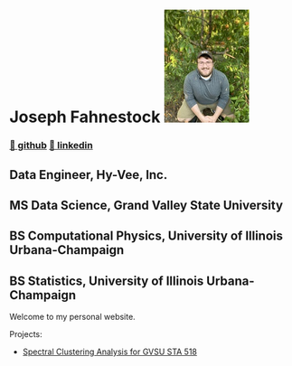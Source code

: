 # Joseph Fahnestock ![me](me_small.jpg)
### [🤖 github](https://www.github.com/jfahne) [📑 linkedin](https://www.linkedin.com/in/joseph-fahnestock-712999141)
## Data Engineer, Hy-Vee, Inc.
## MS Data Science, Grand Valley State University 
## BS Computational Physics, University of Illinois Urbana-Champaign
## BS Statistics, University of Illinois Urbana-Champaign

Welcome to my personal website.

Projects:

* [Spectral Clustering Analysis for GVSU STA 518](sta518final)
